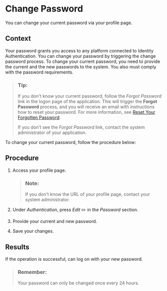 <!-- loio3291dd31325348bbb05908bdbe2532e1 -->

<link rel="stylesheet" type="text/css" href="../css/sap-icons.css"/>

# Change Password

You can change your current password via your profile page.



## Context

Your password grants you access to any platform connected to Identity Authentication. You can change your password by triggering the change password process. To change your current password, you need to provide the current and the new passwords to the system. You also must comply with the password requirements.

> ### Tip:  
> If you don't know your current password, follow the *Forgot Password* link in the logon page of the application. This will trigger the **Forgot Password** process, and you will receive an email with instructions how to reset your password. For more information, see [Reset Your Forgotten Password](reset-your-forgotten-password-c821f3f.md).
> 
> If you don’t see the *Forgot Password* link, contact the system administrator of your application.

To change your current password, follow the procedure below:



## Procedure

1.  Access your profile page.

    > ### Note:  
    > If you don't know the URL of your profile page, contact your system administrator.

2.  Under *Authentication*, press *Edit* :pencil2: in the *Password* section.

3.  Provide your current and new password.

4.  Save your changes.




## Results

If the operation is successful, can log on with your new password.

> ### Remember:  
> Your password can only be changed once every 24 hours.


